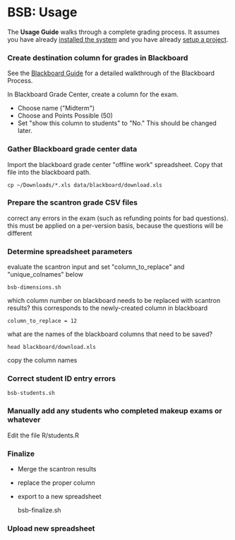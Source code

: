 # BSB: Usage

The **Usage Guide** walks through a complete grading process.  It assumes you have already [installed the system](Install.md) and you have already [setup a project](Setup.md).

### Create destination column for grades in Blackboard

See the [Blackboard Guide](Blackboard.md) for a detailed walkthrough of the Blackboard Process.

In Blackboard Grade Center, create a column for the exam.

- Choose name ("Midterm")
- Choose and Points Possible (50)
- Set "show this column to students" to "No."  This should be changed later.

### Gather Blackboard grade center data

Import the blackboard grade center "offline work" spreadsheet. Copy that file into the blackboard path.

    cp ~/Downloads/*.xls data/blackboard/download.xls

### Prepare the scantron grade CSV files

correct any errors in the exam (such as refunding points for bad questions). this must be applied on a per-version basis, because the questions will be different

### Determine spreadsheet parameters

evaluate the scantron input and set "column_to_replace" and "unique_colnames" below

    bsb-dimensions.sh

which column number on blackboard needs to be replaced with scantron results? this corresponds to the newly-created column in blackboard

    column_to_replace = 12

what are the names of the blackboard columns that need to be saved?

    head blackboard/download.xls

copy the column names

### Correct student ID entry errors

    bsb-students.sh

### Manually add any students who completed makeup exams or whatever

Edit the file R/students.R

### Finalize

- Merge the scantron results
- replace the proper column
- export to a new spreadsheet

    bsb-finalize.sh

### Upload new spreadsheet
